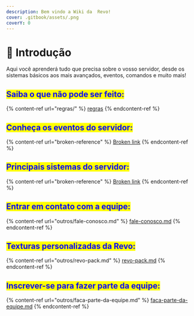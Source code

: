 ```yaml
---
description: Bem vindo a Wiki da  Revo!
cover: .gitbook/assets/.png
coverY: 0
---
```


# 👋 Introdução

Aqui você aprenderá tudo que precisa sobre o vosso servidor, desde os sistemas básicos aos mais avançados, eventos, comandos e muito mais!

## <mark style="color:blue;">Saiba o que não pode ser feito:</mark>

{% content-ref url="regras/" %}
[regras](regras/)
{% endcontent-ref %}

## <mark style="color:blue;">Conheça os eventos do servidor:</mark>

{% content-ref url="broken-reference" %}
[Broken link](broken-reference)
{% endcontent-ref %}

## <mark style="color:blue;">Principais sistemas do servidor:</mark>

{% content-ref url="broken-reference" %}
[Broken link](broken-reference)
{% endcontent-ref %}

## <mark style="color:blue;">Entrar em contato com a equipe:</mark>

{% content-ref url="outros/fale-conosco.md" %}
[fale-conosco.md](outros/fale-conosco.md)
{% endcontent-ref %}

## <mark style="color:blue;">Texturas personalizadas da  Revo:</mark>

{% content-ref url="outros/revo-pack.md" %}
[revo-pack.md](outros/revo-pack.md)
{% endcontent-ref %}

## <mark style="color:blue;">Inscrever-se para fazer parte da equipe:</mark>

{% content-ref url="outros/faca-parte-da-equipe.md" %}
[faca-parte-da-equipe.md](outros/faca-parte-da-equipe.md)
{% endcontent-ref %}
